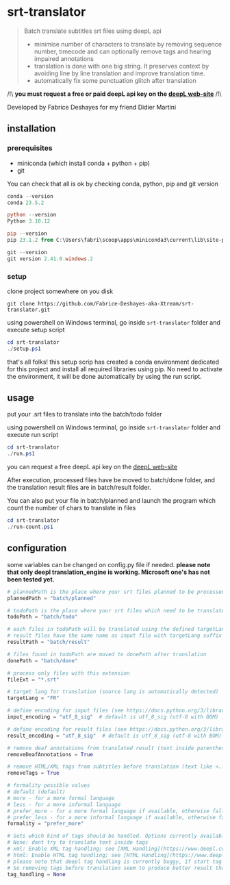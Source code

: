 # srt-translator

> Batch translate subtitles srt files using deepL api
> - minimise number of characters to translate by removing sequence number, timecode and can optionally remove tags and hearing impaired annotations
> - translation is done with one big string. It preserves context by avoiding line by line translation and improve translation time.
> - automatically fix some punctuation glitch after translation

/!\ **you must request a free or paid deepL api key on the [deepL web-site](https://www.deepl.com/fr/pro-api?cta=header-pro-api/)** /!\

Developed by Fabrice Deshayes for my friend Didier Martini  

## installation

### prerequisites 

- miniconda (which install conda + python + pip)
- git

You can check that all is ok by checking conda, python, pip and git version
```powershell
conda --version
conda 23.5.2

python --version
Python 3.10.12

pip --version                                                                                                                                            ─╯
pip 23.1.2 from C:\Users\fabri\scoop\apps\miniconda3\current\lib\site-packages\pip (python 3.10)

git --version
git version 2.41.0.windows.2
```

### setup

clone project somewhere on you disk
```
git clone https://github.com/Fabrice-Deshayes-aka-Xtream/srt-translator.git
```

using powershell on Windows terminal, go inside `srt-translator` folder and execute setup script
```powershell
cd srt-translator
./setup.ps1
```

that's all folks! this setup scrip has created a conda environment dedicated for this project and install all required libraries using pip. No need to activate the environment, it will be done automatically by using the run script.

## usage

put your .srt files to translate into the batch/todo folder

using powershell on Windows terminal, go inside `srt-translator` folder and execute run script

```powershell
cd srt-translator
./run.ps1
```

you can request a free deepL api key on the [deepL web-site](https://www.deepl.com/fr/pro-api?cta=header-pro-api/)

After execution, processed files have be moved to batch/done folder, and the translation result files are in
batch/result folder.

You can also put your file in batch/planned and launch the program which count the number of chars to translate in
files

```powershell
cd srt-translator
./run-count.ps1
```

## configuration

some variables can be changed on config.py file if needed. **please note that only deepl translation_engine is working. Microsoft one's has not been tested yet.**

```python
# plannedPath is the place where your srt files planned to be processed are located to count number of chars
plannedPath = "batch/planned"

# todoPath is the place where your srt files which need to be translated are located
todoPath = "batch/todo"

# each files in todoPath will be translated using the defined targetLang and the result will be put in resultPath
# result files have the same name as input file with targetLang suffix
resultPath = "batch/result"

# files found in todoPath are moved to donePath after translation
donePath = "batch/done"

# process only files with this extension
fileExt = "*.srt"

# target lang for translation (source lang is automatically detected)
targetLang = "FR"

# define encoding for input files (see https://docs.python.org/3/library/codecs.html#standard-encodings)
input_encoding = "utf_8_sig"  # default is utf_8_sig (utf-8 with BOM)

# define encoding for result files (see https://docs.python.org/3/library/codecs.html#standard-encodings)
result_encoding = "utf_8_sig"  # default is utf_8_sig (utf-8 with BOM)

# remove deaf annotations from translated result (text inside parenthesis (...) or hooks [...])
removeDeafAnnotations = True

# remove HTML/XML tags from subtitles before translation (text like <...>)
removeTags = True

# formality possible values
# default (default)
# more - for a more formal language
# less - for a more informal language
# prefer_more - for a more formal language if available, otherwise fallback to default formality
# prefer_less - for a more informal language if available, otherwise fallback to default formality
formality = "prefer_more"

# Sets which kind of tags should be handled. Options currently available:
# None: dont try to translate text inside tags
# xml: Enable XML tag handling; see [XML Handling](https://www.deepl.com/fr/docs-api/xml/).
# html: Enable HTML tag handling; see [HTML Handling](https://www.deepl.com/fr/docs-api/html/).
# please note that deepl tag handling is currently buggy, if start tag is not on the same line as end tag.
# So removing tags before translation seem to produce better result than activate tag handling
tag_handling = None
```